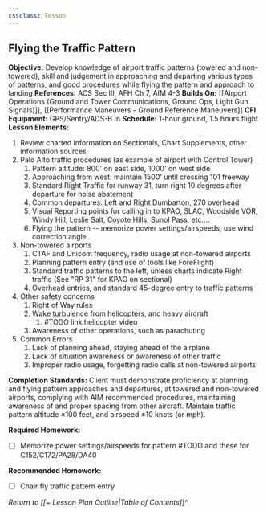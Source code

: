 ```yaml
---
cssclass: lesson
---
```

## Flying the Traffic Pattern

**Objective:** Develop knowledge of airport traffic patterns (towered and non-towered), skill and judgement in approaching and departing various types of patterns, and good procedures while flying the pattern and approach to landing
**References:** ACS Sec III, AFH Ch 7, AIM 4-3
**Builds On:** [[Airport Operations (Ground and Tower Communications, Ground Ops, Light Gun Signals)]], [[Performance Maneuvers - Ground Reference Maneuvers]]
**CFI Equipment:** GPS/Sentry/ADS-B In
**Schedule:** 1-hour ground, 1.5 hours flight
**Lesson Elements:**
1. Review charted information on Sectionals, Chart Supplements, other information sources
2. Palo Alto traffic procedures (as example of airport with Control Tower)
	1. Pattern altitude: 800' on east side, 1000' on west side
	2. Approaching from west: maintain 1500' until crossing 101 freeway
	3. Standard Right Traffic for runway 31, turn right 10 degrees after departure for noise abatement
	4. Common departures: Left and Right Dumbarton, 270 overhead
	5. Visual Reporting points for calling in to KPAO, SLAC, Woodside VOR, Windy Hill, Leslie Salt, Coyote Hills, Sunol Pass, etc....
	6. Flying the pattern -- memorize power settings/airspeeds, use wind correction angle
3. Non-towered airports
	1. CTAF and Unicom frequency, radio usage at non-towered airports
	2. Planning pattern entry (and use of tools like ForeFlight)
	3. Standard traffic patterns to the left, unless charts indicate Right traffic (See "RP 31" for KPAO on sectional)
	4. Overhead entries, and standard 45-degree entry to traffic patterns
4. Other safety concerns
	1. Right of Way rules
	2. Wake turbulence from helicopters, and heavy aircraft
		1. #TODO link helicopter video
	3. Awareness of other operations, such as parachuting
5. Common Errors
	1. Lack of planning ahead, staying ahead of the airplane
	2. Lack of situation awareness or awareness of other traffic
	3. Improper radio usage, forgetting radio calls at non-towered airports

**Completion Standards:** Client must demonstrate proficiency at planning and flying pattern approaches and departures, at towered and non-towered airports, complying with AIM recommended procedures, maintaining awareness of and proper spacing from other aircraft. Maintain traffic pattern altitude &plusmn;100 feet, and airspeed &plusmn;10 knots (or mph).

**Required Homework:**
- [ ] Memorize power settings/airspeeds for pattern #TODO add these for C152/C172/PA28/DA40

**Recommended Homework:** 
- [ ] Chair fly traffic pattern entry

*Return to [[~ Lesson Plan Outline|Table of Contents]]^*